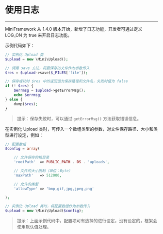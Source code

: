 # 使用日志

---

MiniFramework 从 1.4.0 版本开始，新增了日志功能，开发者可通过定义 LOG\_ON 为 true 来开启日志功能。

示例代码如下：

```php
// 实例化 Upload 类
$upload = new \Mini\Upload();

// 调用 save 方法，将要保存的文件作为参数传入
$res = $upload->save($_FILES['file']);

// 保存成功时 $res 中的返回值为保存路径和文件名，失败时值为 false
if (! $res) {
    $errmsg = $upload->getErrorMsg();
    echo $errmsg;
} else {
    dump($res);
}
```

> 提示：保存失败时，可以通过 `getErrorMsg()` 方法获取错误信息。

在实例化 Upload 类时，可传入一个数组类型的参数，对文件保存路径、大小和类型进行设定，例如：

```php
// 配置数组
$config = array(

    // 文件保存的根目录
    'rootPath'  => PUBLIC_PATH . DS . 'uploads',

    // 文件的大小限制（单位：Byte）
    'maxPath'   => 512000,

    // 允许的类型
    'allowType' => 'bmp,gif,jpg,jpeg,png'

);

// 实例化 Upload 类时，将配置数组作为参数传入
$upload = new \Mini\Upload($config);
```

> 提示：上面示例代码中，配置项可有选择的进行设定，没有设定的，框架会使用默认值处理。



